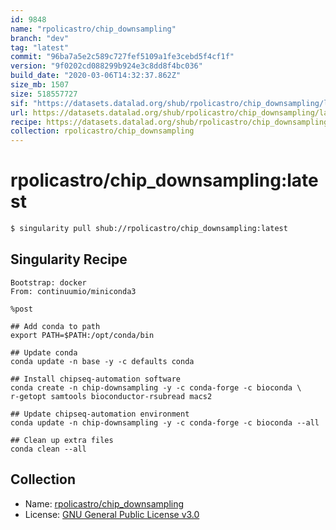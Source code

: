 ```yaml
---
id: 9848
name: "rpolicastro/chip_downsampling"
branch: "dev"
tag: "latest"
commit: "96ba7a5e2c589c727fef5109a1fe3cebd5f4cf1f"
version: "9f0202cd088299b924e3c8dd8f4bc036"
build_date: "2020-03-06T14:32:37.862Z"
size_mb: 1507
size: 518557727
sif: "https://datasets.datalad.org/shub/rpolicastro/chip_downsampling/latest/2020-03-06-96ba7a5e-9f0202cd/9f0202cd088299b924e3c8dd8f4bc036.simg"
url: https://datasets.datalad.org/shub/rpolicastro/chip_downsampling/latest/2020-03-06-96ba7a5e-9f0202cd/
recipe: https://datasets.datalad.org/shub/rpolicastro/chip_downsampling/latest/2020-03-06-96ba7a5e-9f0202cd/Singularity
collection: rpolicastro/chip_downsampling
---
```


# rpolicastro/chip_downsampling:latest

```bash
$ singularity pull shub://rpolicastro/chip_downsampling:latest
```

## Singularity Recipe

```singularity
Bootstrap: docker
From: continuumio/miniconda3

%post

## Add conda to path
export PATH=$PATH:/opt/conda/bin

## Update conda
conda update -n base -y -c defaults conda

## Install chipseq-automation software
conda create -n chip-downsampling -y -c conda-forge -c bioconda \
r-getopt samtools bioconductor-rsubread macs2

## Update chipseq-automation environment
conda update -n chip-downsampling -y -c conda-forge -c bioconda --all

## Clean up extra files
conda clean --all
```

## Collection

 - Name: [rpolicastro/chip_downsampling](https://github.com/rpolicastro/chip_downsampling)
 - License: [GNU General Public License v3.0](https://api.github.com/licenses/gpl-3.0)


